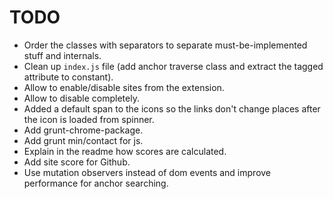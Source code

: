 # TODO #

* Order the classes with separators to separate must-be-implemented stuff and internals.
* Clean up `index.js` file (add anchor traverse class and extract the tagged attribute to constant).
* Allow to enable/disable sites from the extension.
* Allow to disable completely.
* Added a default span to the icons so the links don't change places after the icon is loaded from spinner.
* Add grunt-chrome-package.
* Add grunt min/contact for js.
* Explain in the readme how scores are calculated.
* Add site score for Github.
* Use mutation observers instead of dom events and improve performance for anchor searching.
